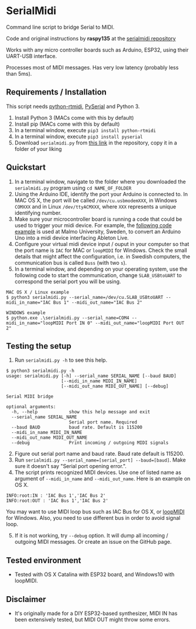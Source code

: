 
# SerialMidi

Command line script to bridge Serial to MIDI.

Code and original instructions by **raspy135** at the [serialmidi repository](https://github.com/raspy135/serialmidi)

Works with any micro controller boards such as Arduino, ESP32, using their UART-USB interface.

Processes most of MIDI messages. Has very low latency (probably less than 5ms).

## Requirements / Installation

This script needs [python-rtmidi](https://pypi.org/project/python-rtmidi/), [PySerial](https://pypi.org/project/pyserial/) and Python 3.

1. Install Python 3 (MACs come with this by default)
2. Install pip (MACs come with this by default)
3. In a terminal window, execute `pip3 install python-rtmidi`
4. In a terminal window, execute `pip3 install pyserial`
5. Download `serialmidi.py` from [this link](https://raw.githubusercontent.com/dcuartielles/serialmidi/master/serialmidi.py) in the repository, copy it in a folder of your liking

## Quickstart

1. In a terminal window, navigate to the folder where you downloaded the `serialmidi.py` program using `cd NAME_OF_FOLDER`
2. Using the Arduino IDE, identify the port your Arduino is connected to. In MAC OS X, the port will be called `/dev/cu.usbmodemXXX`, in Windows `COMXXX` and in Linux `/dev/ttyACMXXX`, where `XXX` represents a unique identifying number.
3. Make sure your microcontroller board is running a code that could be used to trigger your midi device. For example, the [following code example]() is used at Malmo University, Sweden, to convert an Arduino Uno into a midi device interfacing Ableton Live.
4. Configure your virtual midi device input / ouput in your computer so that the port name is `IAC` for MAC or `loopMIDI` for Windows. Check the small details that might affect the configuration, i.e. in Swedish computers, the communication bus is called `Buss` (with two `s`).
5. In a terminal window, and depending on your operating system, use the following code to start the communication, change `SLAB_USBtoUART` to correspond the serial port you will be using.

```
MAC OS X / Linux example
$ python3 serialmidi.py --serial_name=/dev/cu.SLAB_USBtoUART --midi_in_name="IAC Bus 1" --midi_out_name="IAC Bus 2"

WINDOWS example
$ python.exe .\serialmidi.py --serial_name=COM4 --midi_in_name="loopMIDI Port IN 0" --midi_out_name="loopMIDI Port OUT 2"
```

## Testing the setup

1. Run `serialmidi.py -h` to see this help.
```
$ python3 serialmidi.py -h
usage: serialmidi.py [-h] --serial_name SERIAL_NAME [--baud BAUD]
                     [--midi_in_name MIDI_IN_NAME]
                     [--midi_out_name MIDI_OUT_NAME] [--debug]

Serial MIDI bridge

optional arguments:
  -h, --help            show this help message and exit
  --serial_name SERIAL_NAME
                        Serial port name. Required
  --baud BAUD           baud rate. Default is 115200
  --midi_in_name MIDI_IN_NAME
  --midi_out_name MIDI_OUT_NAME
  --debug               Print incoming / outgoing MIDI signals
```

2. Figure out serial port name and baud rate. Baud rate default is 115200.
3. Run `serialmidi.py --serial_name=[serial_port] --baud=[baud]`. Make sure it doesn't say "Serial port opening error.".
4. The script prints recognized MIDI devices. Use one of listed name as argument of `--midi_in_name` and `--midi_out_name`. Here is an example on OS X.
```
INFO:root:IN : 'IAC Bus 1','IAC Bus 2'
INFO:root:OUT : 'IAC Bus 1','IAC Bus 2'
```
You may want to use MIDI loop bus such as IAC Bus for OS X, or [loopMIDI](https://www.tobias-erichsen.de/software/loopmidi.html) for Windows. Also, you need to use different bus in order to avoid signal loop.

5. If it is not working, try `--debug` option. It will dump all incoming / outgoing MIDI messages. Or create an issue on the GitHub page.


## Tested environment
- Tested with OS X Catalina with ESP32 board, and Windows10 with loopMIDI.

## Disclaimer
- It's originally made for a DIY ESP32-based synthesizer, MIDI IN has been extensively tested, but MIDI OUT might throw some errors.


